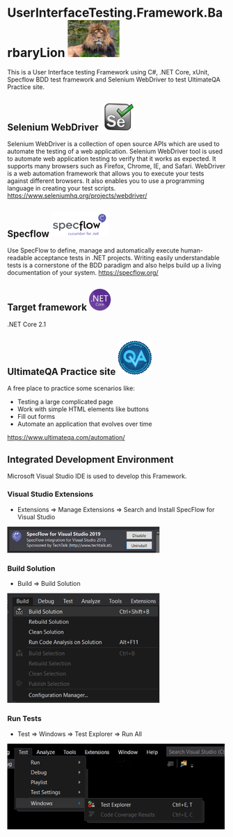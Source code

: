 # UserInterfaceTesting.Framework.BarbaryLion  <img src ="UserInterfaceTesting.Framework.BarbaryLion/Images/barbarylion.jpg" width=119>
This is a User Interface testing Framework using C#, .NET Core, xUnit, Specflow BDD test framework and Selenium WebDriver to test UltimateQA Practice site.

## Selenium WebDriver <img src ="UserInterfaceTesting.Framework.BarbaryLion/Images/selenium.png" width=79>
Selenium WebDriver is a collection of open source APIs which are used to automate the testing of a web application. Selenium WebDriver tool is used to automate web application testing to verify that it works as expected. It supports many browsers such as Firefox, Chrome, IE, and Safari. WebDriver is a web automation framework that allows you to execute your tests against different browsers. It also enables you to use a programming language in creating your test scripts. https://www.seleniumhq.org/projects/webdriver/

## Specflow  <img src ="UserInterfaceTesting.Framework.BarbaryLion/Images/specflow.png" width=130>
Use SpecFlow to define, manage and automatically execute human-readable acceptance tests in .NET projects. Writing easily understandable tests is a cornerstone of the BDD paradigm and also helps build up a living documentation of your system. https://specflow.org/

## Target framework  <img src ="UserInterfaceTesting.Framework.BarbaryLion/Images/netcore.png" width=50>
.NET Core 2.1

## UltimateQA Practice site <img src ="UserInterfaceTesting.Framework.BarbaryLion/Images/ultimateqa.png" width=79>
A free place to practice some scenarios like:
* Testing a large complicated page
* Work with simple HTML elements like buttons
* Fill out forms
* Automate an application that evolves over time

https://www.ultimateqa.com/automation/

## Integrated Development Environment
Microsoft Visual Studio IDE is used to develop this Framework.

### Visual Studio Extensions
* Extensions => Manage Extensions => Search and Install SpecFlow for Visual Studio
<img src ="UserInterfaceTesting.Framework.BarbaryLion/Images/specflowextension.png" width=350>

### Build Solution
* Build => Build Solution
<img src ="UserInterfaceTesting.Framework.BarbaryLion/Images/build.png" width=350>

### Run Tests
* Test => Windows => Test Explorer => Run All
<img src ="UserInterfaceTesting.Framework.BarbaryLion/Images/testexplorer.png" width=500>
